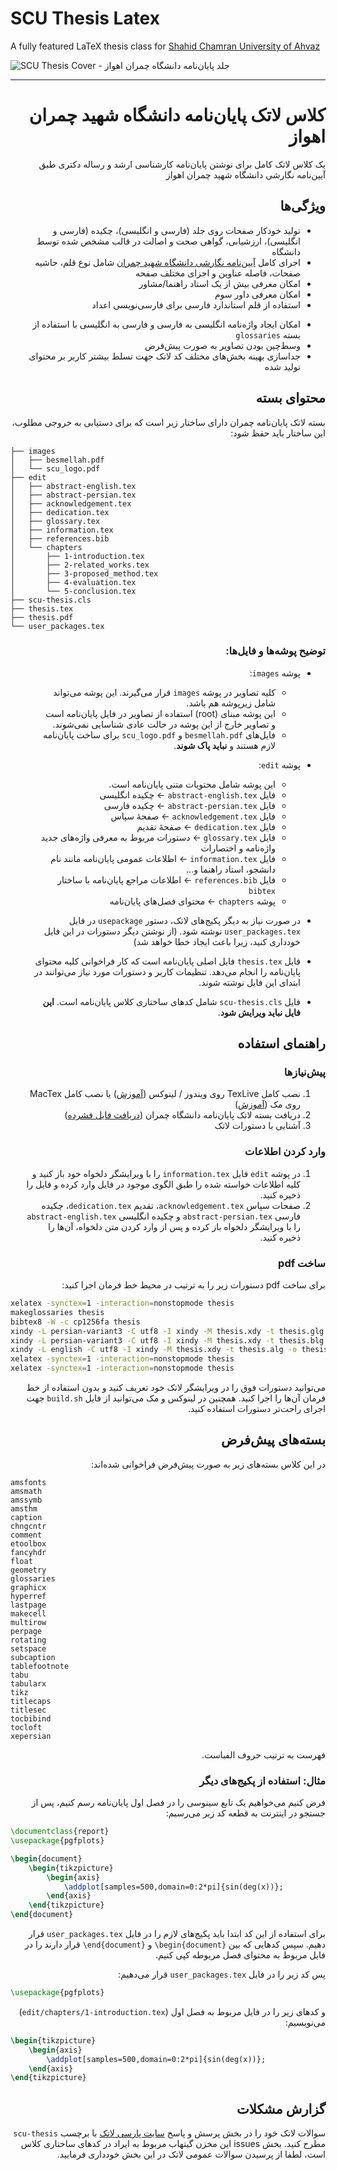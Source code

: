# SCU Thesis Latex
A fully featured LaTeX thesis class for [Shahid Chamran University of Ahvaz][scu-link]

![SCU Thesis Cover - جلد پایان‌نامه دانشگاه چمران اهواز][scu-cover]

***

<div dir='rtl'>

# کلاس لاتک پایان‌نامه دانشگاه شهید چمران اهواز
یک کلاس لاتک کامل برای نوشتن پایان‌نامه کارشناسی ارشد و رساله دکتری طبق آیین‌نامه نگارشی دانشگاه شهید چمران اهواز

## ویژگی‌ها
- تولید خودکار صفحات روی جلد (فارسی و انگلیسی)، چکیده (فارسی و انگلیسی)، ارزشیابی، گواهی صحت و اصالت در قالب مشخص شده توسط دانشگاه
- اجرای کامل [آیین‌نامه نگارشی دانشگاه شهید چمران][scu-guidelines] شامل نوع قلم، حاشیه صفحات، فاصله عناوین و اجزای مختلف صفحه
- امکان معرفی بیش از یک استاد راهنما/مشاور
- امکان معرفی داور سوم
- استفاده از قلم استاندارد فارسی برای فارسی‌نویسی اعداد
<!-- - قرار دادن خودکار ارجاعات درون متنی در پرانتز (برای شکل‌ها، تصاویر و فرمول‌های ریاضی) -->
- امکان ایجاد واژه‌نامه انگلیسی به فارسی و فارسی به انگلیسی با استفاده از بسته `glossaries`
- وسط‌چین بودن تصاویر به صورت پیش‌فرض
- جداسازی بهینه بخش‌های مختلف کد لاتک جهت تسلط بیشتر کاربر بر محتوای تولید شده

## محتوای بسته
بسته لاتک پایان‌نامه چمران دارای ساختار زیر است که برای دستیابی به خروجی مطلوب، این ساختار باید حفظ شود:
</div>

```
├── images
│   ├── besmellah.pdf
│   └── scu_logo.pdf
├── edit
│   ├── abstract-english.tex
│   ├── abstract-persian.tex
│   ├── acknowledgement.tex
│   ├── dedication.tex
│   ├── glossary.tex
│   ├── information.tex
│   ├── references.bib
│   └── chapters
│       ├── 1-introduction.tex
│       ├── 2-related_works.tex
│       ├── 3-proposed_method.tex
│       ├── 4-evaluation.tex
│       └── 5-conclusion.tex
├── scu-thesis.cls
├── thesis.tex
├── thesis.pdf
└── user_packages.tex
```

<div dir='rtl'>

### توضیح پوشه‌ها و فایل‌ها:

- پوشه `images`:
    - کلیه تصاویر در پوشه `images` قرار می‌گیرند. این پوشه می‌تواند شامل زیرپوشه هم باشد.
    - این پوشه مبنای (root) استفاده از تصاویر در فایل پایان‌نامه است و تصاویر خارج از این پوشه در حالت عادی شناسایی نمی‌شوند.
    - فایل‌های `besmellah.pdf` و `scu_logo.pdf` برای ساخت پایان‌نامه لازم هستند و **نباید پاک شوند**.

- پوشه `edit`:
    - این پوشه شامل محتویات متنی پایان‌نامه است.
    - فایل `abstract-english.tex` &larr; چکیده انگلیسی
    - فایل `abstract-persian.tex` &larr; چکیده فارسی
    - فایل `acknowledgement.tex` &larr; صفحهٔ سپاس
    - فایل `dedication.tex` &larr; صفحهٔ تقدیم
    - فایل `glossary.tex` &larr; دستورات مربوط به معرفی واژه‌های جدید واژه‌نامه و اختصارات
    - فایل `information.tex` &larr; اطلاعات عمومی پایان‌نامه مانند نام دانشجو، استاد راهنما و...
    - فایل `references.bib` &larr; اطلاعات مراجع پایان‌نامه با ساختار `bibtex`
    - پوشه `chapters` &larr; محتوای فصل‌های پایان‌نامه

- در صورت نیاز به دیگر پکیج‌های لاتک، دستور `usepackage` در فایل `user_packages.tex` نوشته شود. (از نوشتن دیگر دستورات در این فایل خودداری کنید، زیرا باعث ایجاد خطا خواهد شد)
- فایل `thesis.tex` فایل اصلی پایان‌نامه است که کار فراخوانی کلیه محتوای پایان‌نامه را انجام می‌دهد. تنظیمات کاربر و دستورات مورد نیاز می‌توانند در ابتدای این فایل نوشته شوند.
- فایل `scu-thesis.cls` شامل کدهای ساختاری کلاس پایان‌نامه است. **این فایل نباید ویرایش شود**.

## راهنمای استفاده
### پیش‌نیازها
1. نصب کامل TexLive روی ویندوز / لینوکس ([آموزش][texlive-install]) یا نصب کامل MacTex روی مک ([آموزش][mac-install])
1. دریافت بسته لاتک پایان‌نامه دانشگاه چمران ([دریافت فایل فشرده][zip-link])
1. آشنایی با دستورات لاتک

### وارد کردن اطلاعات
1. در پوشه `edit` فایل `information.tex` را با ویرایشگر دلخواه خود باز کنید و کلیه اطلاعات خواسته شده را طبق الگوی موجود در فایل وارد کرده و فایل را ذخیره کنید.
1. صفحات سپاس `acknowledgement.tex`، تقدیم `dedication.tex`، چکیده فارسی `abstract-persian.tex` و چکیده انگلیسی `abstract-english.tex` را با ویرایشگر دلخواه باز کرده و پس از وارد کردن متن دلخواه، آن‌ها را ذخیره کنید.

### ساخت pdf
برای ساخت pdf دستورات زیر را به ترتیب در محیط خط فرمان اجرا کنید:

</div>

```bash
xelatex -synctex=1 -interaction=nonstopmode thesis
makeglossaries thesis
bibtex8 -W -c cp1256fa thesis
xindy -L persian-variant3 -C utf8 -I xindy -M thesis.xdy -t thesis.glg -o thesis.gls thesis.glo
xindy -L persian-variant3 -C utf8 -I xindy -M thesis.xdy -t thesis.blg -o thesis.bls thesis.blo
xindy -L english -C utf8 -I xindy -M thesis.xdy -t thesis.alg -o thesis.acr thesis.acn
xelatex -synctex=1 -interaction=nonstopmode thesis
xelatex -synctex=1 -interaction=nonstopmode thesis
```

<div dir='rtl'>

می‌توانید دستورات فوق را در ویرایشگر لاتک خود تعریف کنید و بدون استفاده از خط فرمان آن‌ها را اجرا کنید. همچنین در لینوکس و مک می‌توانید از فایل `build.sh` جهت اجرای راحت‌تر دستورات استفاده کنید.

## بسته‌های پیش‌فرض
در این کلاس بسته‌های زیر به صورت پیش‌فرض فراخوانی شده‌اند:

</div>

```
amsfonts
amsmath
amssymb
amsthm
caption
chngcntr
comment
etoolbox
fancyhdr
float
geometry
glossaries
graphicx
hyperref
lastpage
makecell
multirow
perpage
rotating
setspace
subcaption
tablefootnote
tabu
tabularx
tikz
titlecaps
titlesec
tocbibind
tocloft
xepersian
```

<div dir='rtl'>

فهرست به ترتیب حروف الفباست.

### مثال: استفاده از پکیج‌های دیگر
فرض کنیم می‌خواهیم یک تابع سینوسی را در فصل اول پایان‌نامه رسم کنیم، پس از جستجو در اینترنت به قطعه کد زیر می‌رسیم:

</div>

```tex
\documentclass{report}
\usepackage{pgfplots}

\begin{document}
    \begin{tikzpicture}
        \begin{axis}
            \addplot[samples=500,domain=0:2*pi]{sin(deg(x))};
        \end{axis}
    \end{tikzpicture}
\end{document}
```

<div dir='rtl'>

برای استفاده از این کد ابتدا باید پکیج‌های لازم را در فایل `user_packages.tex` قرار دهیم. سپس کدهایی که بین `begin{document}\` و `end{document}\` قرار دارند را در فایل مربوط به محتوای فصل مربوطه کپی کنیم.

پس کد زیر را در فایل `user_packages.tex` قرار می‌دهیم:

</div>

```tex
\usepackage{pgfplots}
```

<div dir='rtl'>

و کدهای زیر را در فایل مربوط به فصل اول (`edit/chapters/1-introduction.tex`) می‌نویسیم:

</div>

```tex
\begin{tikzpicture}
    \begin{axis}
        \addplot[samples=500,domain=0:2*pi]{sin(deg(x))};
    \end{axis}
\end{tikzpicture}
```

<div dir='rtl'>

## گزارش مشکلات
سوالات لاتک خود را در بخش پرسش و پاسخ [سایت پارسی لاتک][parsilatex-qa] با برچسب `scu-thesis` مطرح کنید. بخش issues این مخزن گیتهاب مربوط به ایراد در کدهای ساختاری کلاس است، لطفا از پرسیدن سوالات عمومی لاتک در این بخش خودداری فرمایید.

</div>

[scu-link]: https://scu.ac.ir

[scu-cover]: ./images/example.png

[scu-guidelines]: http://postgrad.scu.ac.ir/documents/488674/1745555/%D8%AF%D8%B3%D8%AA%D9%88%D8%B1%D8%A7%D9%84%D8%B9%D9%85%D9%84%20%D9%86%DA%AF%D8%A7%D8%B1%D8%B4%20%D9%88%20%D8%AA%D8%AF%D9%88%DB%8C%D9%86%20%D9%BE%D8%A7%DB%8C%D8%A7%D9%86%20%D9%86%D8%A7%D9%85%D9%87%20%D8%AF%D9%88%D8%B1%D9%87%20%D9%87%D8%A7%DB%8C%20%D8%AA%D8%AD%D8%B5%DB%8C%D9%84%D8%A7%D8%AA%20%D8%AA%DA%A9%D9%85%DB%8C%D9%84%DB%8C..pdf

[parsilatex-qa]: http://qa.parsilatex.com/tag/scu-thesis

[texlive-install]: http://www.parsilatex.com/wiki/%D8%B1%D8%A7%D9%87%D9%86%D9%85%D8%A7%DB%8C_%D9%86%D8%B5%D8%A8_%D8%AA%DA%A9%E2%80%8C%D9%84%D8%A7%DB%8C%D9%88

[mac-install]: http://www.parsilatex.com/wiki/%D8%B1%D8%A7%D9%87%D9%86%D9%85%D8%A7%DB%8C_%D9%86%D8%B5%D8%A8_%D8%AA%DA%A9%E2%80%8C%D9%84%D8%A7%DB%8C%D9%88_%D8%AF%D8%B1_%D9%85%DA%A9%DB%8C%D9%86%D8%AA%D8%A7%D8%B4

[zip-link]: https://github.com/hanifbirgani/scu-thesis-latex/archive/refs/heads/main.zip